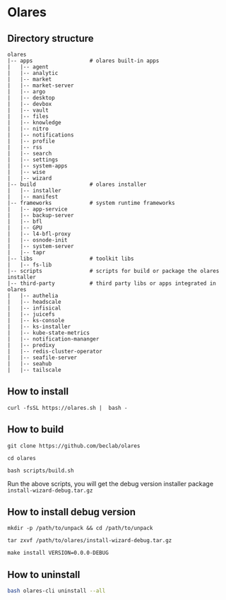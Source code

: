 # Olares

## Directory structure

```
olares
|-- apps                  # olares built-in apps
|   |-- agent
|   |-- analytic
|   |-- market
|   |-- market-server
|   |-- argo
|   |-- desktop
|   |-- devbox
|   |-- vault
|   |-- files
|   |-- knowledge
|   |-- nitro
|   |-- notifications
|   |-- profile
|   |-- rss
|   |-- search
|   |-- settings
|   |-- system-apps
|   |-- wise
|   |-- wizard
|-- build                 # olares installer
|   |-- installer
|   |-- manifest
|-- frameworks            # system runtime frameworks
|   |-- app-service
|   |-- backup-server
|   |-- bfl
|   |-- GPU
|   |-- l4-bfl-proxy
|   |-- osnode-init
|   |-- system-server
|   |-- tapr
|-- libs                  # toolkit libs
|   |-- fs-lib
|-- scripts               # scripts for build or package the olares installer
|-- third-party           # third party libs or apps integrated in olares
|   |-- authelia
|   |-- headscale
|   |-- infisical
|   |-- juicefs
|   |-- ks-console
|   |-- ks-installer
|   |-- kube-state-metrics
|   |-- notification-mananger
|   |-- predixy
|   |-- redis-cluster-operator
|   |-- seafile-server
|   |-- seahub
|   |-- tailscale
```

## How to install

```
curl -fsSL https://olares.sh |  bash -
```

## How to build

```
git clone https://github.com/beclab/olares

cd olares

bash scripts/build.sh

```

Run the above scripts, you will get the debug version installer package `install-wizard-debug.tar.gz`

## How to install debug version

```
mkdir -p /path/to/unpack && cd /path/to/unpack

tar zxvf /path/to/olares/install-wizard-debug.tar.gz

make install VERSION=0.0.0-DEBUG

```

## How to uninstall

```bash
bash olares-cli uninstall --all
```
